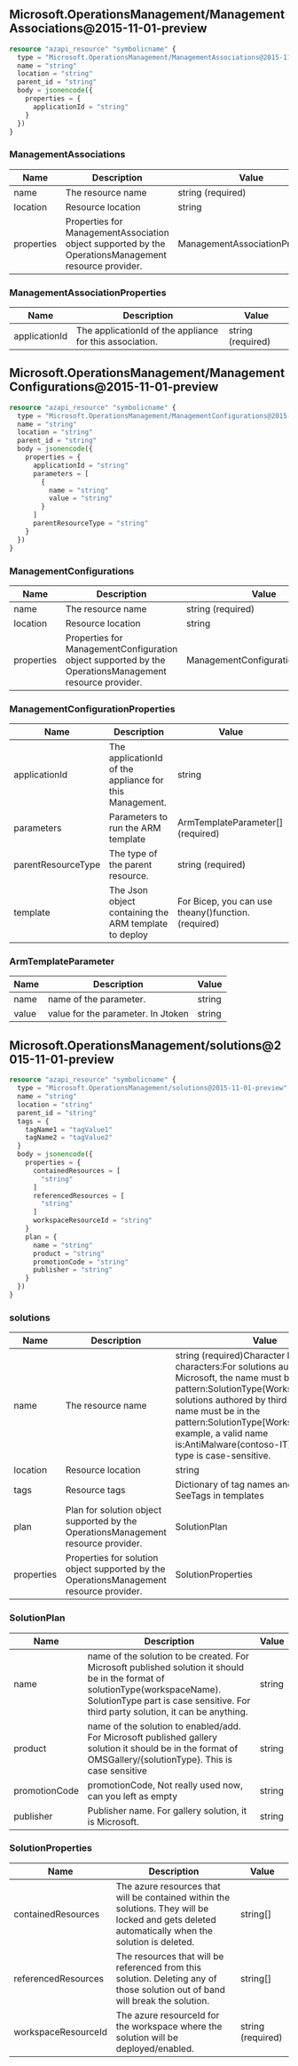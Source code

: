## Microsoft.OperationsManagement/ManagementAssociations@2015-11-01-preview

```terraform
resource "azapi_resource" "symbolicname" {
  type = "Microsoft.OperationsManagement/ManagementAssociations@2015-11-01-preview"
  name = "string"
  location = "string"
  parent_id = "string"
  body = jsonencode({
    properties = {
      applicationId = "string"
    }
  })
}

```

### ManagementAssociations

| Name | Description | Value |
|-|-|-|
| name | The resource name | string (required) |
| location | Resource location | string |
| properties | Properties for ManagementAssociation object supported by the OperationsManagement resource provider. | ManagementAssociationProperties |


### ManagementAssociationProperties

| Name | Description | Value |
|-|-|-|
| applicationId | The applicationId of the appliance for this association. | string (required) |
## Microsoft.OperationsManagement/ManagementConfigurations@2015-11-01-preview

```terraform
resource "azapi_resource" "symbolicname" {
  type = "Microsoft.OperationsManagement/ManagementConfigurations@2015-11-01-preview"
  name = "string"
  location = "string"
  parent_id = "string"
  body = jsonencode({
    properties = {
      applicationId = "string"
      parameters = [
        {
          name = "string"
          value = "string"
        }
      ]
      parentResourceType = "string"
    }
  })
}

```

### ManagementConfigurations

| Name | Description | Value |
|-|-|-|
| name | The resource name | string (required) |
| location | Resource location | string |
| properties | Properties for ManagementConfiguration object supported by the OperationsManagement resource provider. | ManagementConfigurationProperties |


### ManagementConfigurationProperties

| Name | Description | Value |
|-|-|-|
| applicationId | The applicationId of the appliance for this Management. | string |
| parameters | Parameters to run the ARM template | ArmTemplateParameter[] (required) |
| parentResourceType | The type of the parent resource. | string (required) |
| template | The Json object containing the ARM template to deploy | For Bicep, you can use theany()function.(required) |


### ArmTemplateParameter

| Name | Description | Value |
|-|-|-|
| name | name of the parameter. | string |
| value | value for the parameter. In Jtoken | string |
## Microsoft.OperationsManagement/solutions@2015-11-01-preview

```terraform
resource "azapi_resource" "symbolicname" {
  type = "Microsoft.OperationsManagement/solutions@2015-11-01-preview"
  name = "string"
  location = "string"
  parent_id = "string"
  tags = {
    tagName1 = "tagValue1"
    tagName2 = "tagValue2"
  }
  body = jsonencode({
    properties = {
      containedResources = [
        "string"
      ]
      referencedResources = [
        "string"
      ]
      workspaceResourceId = "string"
    }
    plan = {
      name = "string"
      product = "string"
      promotionCode = "string"
      publisher = "string"
    }
  })
}

```

### solutions

| Name | Description | Value |
|-|-|-|
| name | The resource name | string (required)Character limit: N/AValid characters:For solutions authored by Microsoft, the name must be in the pattern:SolutionType(WorkspaceName)For solutions authored by third parties, the name must be in the pattern:SolutionType[WorkspaceName]For example, a valid name is:AntiMalware(contoso-IT)The solution type is case-sensitive. |
| location | Resource location | string |
| tags | Resource tags | Dictionary of tag names and values. SeeTags in templates |
| plan | Plan for solution object supported by the OperationsManagement resource provider. | SolutionPlan |
| properties | Properties for solution object supported by the OperationsManagement resource provider. | SolutionProperties |


### SolutionPlan

| Name | Description | Value |
|-|-|-|
| name | name of the solution to be created. For Microsoft published solution it should be in the format of solutionType(workspaceName). SolutionType part is case sensitive. For third party solution, it can be anything. | string |
| product | name of the solution to enabled/add. For Microsoft published gallery solution it should be in the format of OMSGallery/{solutionType}. This is case sensitive | string |
| promotionCode | promotionCode, Not really used now, can you left as empty | string |
| publisher | Publisher name. For gallery solution, it is Microsoft. | string |


### SolutionProperties

| Name | Description | Value |
|-|-|-|
| containedResources | The azure resources that will be contained within the solutions. They will be locked and gets deleted automatically when the solution is deleted. | string[] |
| referencedResources | The resources that will be referenced from this solution. Deleting any of those solution out of band will break the solution. | string[] |
| workspaceResourceId | The azure resourceId for the workspace where the solution will be deployed/enabled. | string (required) |
